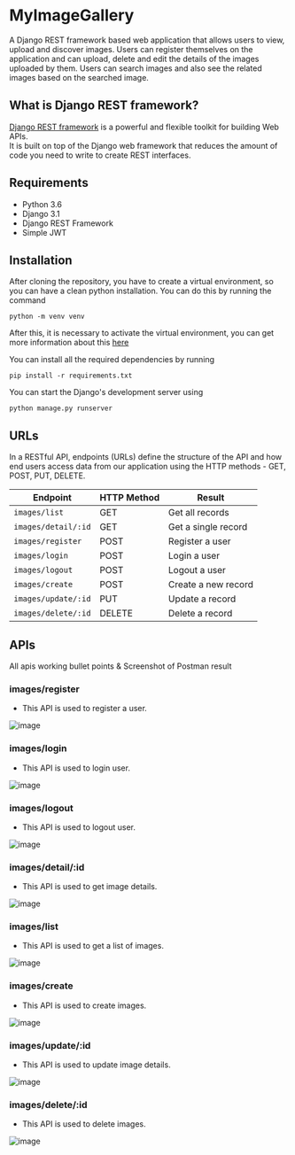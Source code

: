 # MyImageGallery
A Django REST framework based web application that allows users to view, upload and discover images. 
Users can register themselves on the application and can upload, delete and edit the details of the images uploaded by them. 
Users can search images and also see the related images based on the searched image.

## What is Django REST framework?
[Django REST framework](http://www.django-rest-framework.org/) is a powerful and flexible toolkit for building Web APIs.<br>
It is built on top of the Django web framework that reduces the amount of code you need to write to create REST interfaces. 

## Requirements
- Python 3.6
- Django 3.1
- Django REST Framework
- Simple JWT

## Installation
After cloning the repository, you have to create a virtual environment, so you can have a clean python installation.
You can do this by running the command
```
python -m venv venv
```

After this, it is necessary to activate the virtual environment, you can get more information about this [here](https://docs.python.org/3/tutorial/venv.html)

You can install all the required dependencies by running
```
pip install -r requirements.txt
```

You can start the Django's development server using
```
python manage.py runserver
```

## URLs
In a RESTful API, endpoints (URLs) define the structure of the API and how end users access data from our application using the HTTP methods - GET, POST, PUT, DELETE.

Endpoint |HTTP Method | Result
--- | --- |---
`images/list` | GET | Get all records
`images/detail/:id` | GET | Get a single record
`images/register`| POST | Register a user
`images/login`| POST | Login a user
`images/logout`| POST | Logout a user
`images/create`| POST | Create a new record
`images/update/:id` | PUT | Update a record
`images/delete/:id` | DELETE | Delete a record

## APIs
All apis working bullet points & Screenshot of Postman result

### images/register
* This API is used to register a user.

![image](https://user-images.githubusercontent.com/48149431/233985101-4b16821f-b67d-4156-b76a-81e0997733d9.png)

### images/login
* This API is used to login user.

![image](https://user-images.githubusercontent.com/48149431/233985646-da69cdfd-4c01-48b1-8f7d-78336075e02f.png)

### images/logout
* This API is used to logout user.

![image](https://user-images.githubusercontent.com/48149431/233987343-3a3f7299-004b-4b9c-8976-8985b7f51583.png)

### images/detail/:id
* This API is used to get image details.

![image](https://user-images.githubusercontent.com/48149431/234035703-61652eeb-2830-4606-9f85-28106c4c6e71.png)

### images/list
* This API is used to get a list of images.

![image](https://user-images.githubusercontent.com/48149431/234035069-f1d45b00-2f50-428a-9f56-c29ab7e2bed6.png)

### images/create
* This API is used to create images.

![image](https://user-images.githubusercontent.com/48149431/233990341-56bae76d-8491-4c0d-9986-c66cb43d9d99.png)

### images/update/:id
* This API is used to update image details.

![image](https://user-images.githubusercontent.com/48149431/234034112-a158e435-3076-4716-b4cb-99c6538fc159.png)

### images/delete/:id
* This API is used to delete images.

![image](https://user-images.githubusercontent.com/48149431/234036257-93b0d998-88ed-4816-b303-89a62abdfd4f.png)

